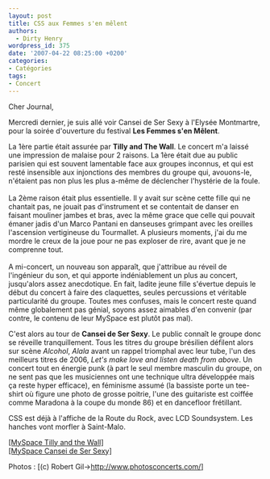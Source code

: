 ```yaml
---
layout: post
title: CSS aux Femmes s'en mêlent
authors:
  - Dirty Henry
wordpress_id: 375
date: '2007-04-22 08:25:00 +0200'
categories:
- Catégories
tags:
- Concert
---
```

Cher Journal,

Mercredi dernier, je suis allé voir Cansei de Ser Sexy à l'Elysée Montmartre, pour la soirée d'ouverture du festival __Les Femmes s'en Mêlent__.

<img348>

La 1ère partie était assurée par __Tilly and The Wall__. Le concert m'a laissé une impression de malaise pour 2 raisons. La 1ère était due au public parisien qui est souvent lamentable face aux groupes inconnus, et qui est resté insensible aux injonctions des membres du groupe qui, avouons-le, n'étaient pas non plus les plus a-même de déclencher l'hystérie de la foule.<br /><br />La 2ème raison était plus essentielle. Il y avait sur scène cette fille qui ne chantait pas, ne jouait pas d'instrument et se contentait de danser en faisant mouliner jambes et bras, avec la même grace que celle qui pouvait émaner jadis d'un Marco Pantani en danseuses grimpant avec les oreilles l'ascension vertigineuse du Tourmallet. A plusieurs moments, j'ai du me mordre le creux de la joue pour ne pas exploser de rire, avant que je ne comprenne tout.<br /><br />A mi-concert, un nouveau son apparaît, que j'attribue au réveil de l'ingénieur du son, et qui apporte indéniablement un plus au concert, jusqu'alors assez anecdotique. En fait, ladite jeune fille s'évertue depuis le début du concert à faire des claquettes, seules percussions et véritable particularité du groupe. Toutes mes confuses, mais le concert reste quand même globalement pas génial, soyons assez aimables d'en convenir (par contre, le contenu de leur MySpace est plutôt pas mal).

<img349>

C'est alors au tour de __Cansei de Ser Sexy__. Le public connaît le groupe donc se réveille tranquillement. Tous les titres du groupe brésilien défilent alors sur scène <i>Alcohol</i>, <i>Alala</i> avant un rappel triomphal avec leur tube, l'un des meilleurs titres de 2006, <i>Let's make love and listen death from above</i>. Un concert tout en énergie punk (à part le seul membre masculin du groupe, on ne sent pas que les musiciennes ont une technique ultra développée mais ça reste hyper efficace), en féminisme assumé (la bassiste porte un tee-shirt où figure une photo de grosse poitrie, l'une des guitariste est coiffée comme Maradona à la coupe du monde 86) et en dancefloor frétillant. 

CSS est déjà à l'affiche de la Route du Rock, avec LCD Soundsystem. Les hanches vont morfler à Saint-Malo.

<a href="http://www.myspace.com/officialtillyandthewall">[MySpace Tilly and the Wall]</a><br /><a href="http://www.myspace.com/canseidesersexy">[MySpace Cansei de Ser Sexy]</a>

Photos : [(c) Robert Gil->http://www.photosconcerts.com/]
